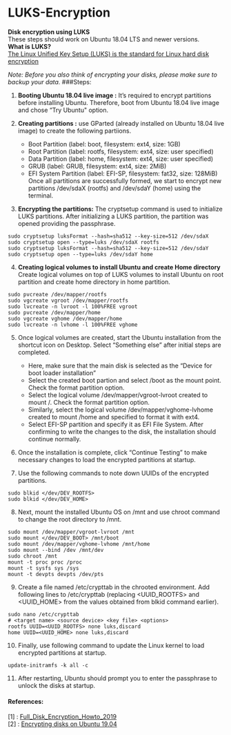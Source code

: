 # LUKS-Encryption
**Disk encryption using LUKS** <br/>
These steps should work on Ubuntu 18.04 LTS and newer versions. <br/>
**What is LUKS?** <br/>
[The Linux Unified Key Setup (LUKS) is the standard for Linux hard disk encryption](https://gitlab.com/cryptsetup/cryptsetup/blob/master/README.md)

*Note: Before you also think of encrypting your disks, please make sure to backup your data.*
###Steps:
1. **Booting Ubuntu 18.04 live image :** It’s required to encrypt partitions before installing Ubuntu. Therefore, boot from Ubuntu 18.04 live image and chose “Try Ubuntu" option.

2. **Creating partitions :** use GParted (already installed on Ubuntu 18.04 live image) to create the following partiions.
	- Boot Partition (label: boot, filesystem: ext4, size: 1GB)
	- Root Partition (label: rootfs, filesystem: ext4, size: user specified)
	- Data Partition (label: home, filesystem: ext4, size: user specified)
	- GRUB (label: GRUB, filesystem: ext4, size: 2MiB) 
	- EFI System Partition (label: EFI-SP, filesystem: fat32, size: 128MiB)
Once all partitions are successfully formed, we start to encrypt new partitions /dev/sdaX (rootfs) and /dev/sdaY (home) using the terminal.

3. **Encrypting the partitions:**
The cryptsetup command is used to initialize LUKS partitions. After initializing a LUKS partition, the partition was opened providing the passphrase.
```
sudo cryptsetup luksFormat --hash=sha512 --key-size=512 /dev/sdaX 
sudo cryptsetup open --type=luks /dev/sdaX rootfs
sudo cryptsetup luksFormat --hash=sha512 --key-size=512 /dev/sdaY
sudo cryptsetup open --type=luks /dev/sdaY home
```
4. **Creating logical volumes to install Ubuntu and create Home directory**
Create logical volumes on top of LUKS volumes to install Ubuntu on root partition and create home directory in home partition.
```
sudo pvcreate /dev/mapper/rootfs
sudo vgcreate vgroot /dev/mapper/rootfs
sudo lvcreate -n lvroot -l 100%FREE vgroot
sudo pvcreate /dev/mapper/home
sudo vgcreate vghome /dev/mapper/home
sudo lvcreate -n lvhome -l 100%FREE vghome
```


5. Once logical volumes are created, start the Ubuntu installation from the shortcut icon on Desktop. Select “Something else” after initial steps are completed. 
	- Here, make sure that the main disk is selected as the “Device for boot loader installation”
	- Select the created boot partion and select /boot as the mount point. Check the format partition option.
	- Select the logical volume /dev/mapper/vgroot-lvroot created to mount /. Check the format partition option. 
	- Similarly, select the logical volume /dev/mapper/vghome-lvhome created to mount /home and specified to format it with ext4.
	- Select EFI-SP partition and specify it as EFI File System.
After confirming to write the changes to the disk, the installation should continue normally.

6. Once the installation is complete, click “Continue Testing” to make necessary changes to load the encrypted partitions at startup.
7. Use the following commands to note down UUIDs of the encrypted partitions.
```
sudo blkid </dev/DEV_ROOTFS>
sudo blkid </dev/DEV_HOME>
```
8. Next, mount the installed Ubuntu OS on /mnt and use chroot command to change the root directory to /mnt.
```
sudo mount /dev/mapper/vgroot-lvroot /mnt
sudo mount </dev/DEV_BOOT> /mnt/boot
sudo mount /dev/mapper/vghome-lvhome /mnt/home
sudo mount --bind /dev /mnt/dev
sudo chroot /mnt
mount -t proc proc /proc
mount -t sysfs sys /sys
mount -t devpts devpts /dev/pts
```
9. Create a file named /etc/crypttab in the chrooted environment. Add following lines to /etc/crypttab (replacing <UUID_ROOTFS> and <UUID_HOME> from the values obtained from blkid command earlier).
```
sudo nano /etc/crypttab
# <target name> <source device> <key file> <options>
rootfs UUID=<UUID_ROOTFS> none luks,discard
home UUID=<UUID_HOME> none luks,discard
```
10. Finally, use following command to update the Linux kernel to load encrypted partitions at startup.
```
update-initramfs -k all -c
```
11. After restarting, Ubuntu should prompt you to enter the passphrase to unlock the disks at startup.

#### References: <br/>
[1] : [Full_Disk_Encryption_Howto_2019](https://help.ubuntu.com/community/Full_Disk_Encryption_Howto_2019) <br/>
[2] : [Encrypting disks on Ubuntu 19.04](https://medium.com/@chrishantha/encrypting-disks-on-ubuntu-19-04-b50bfc65182a)
